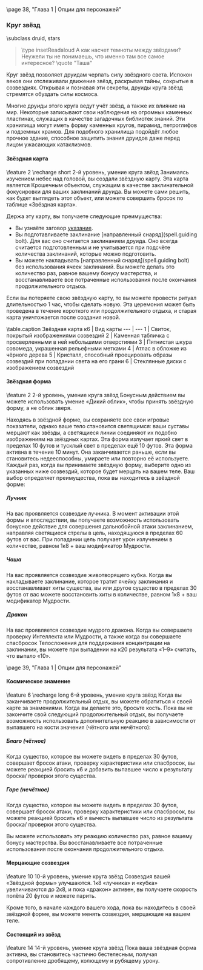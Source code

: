 \page 38, "Глава 1 | Опции для персонажей"
### Круг звёзд
\subclass druid, stars

> \type insetReadaloud
> А как насчет темноты между звёздами? Неужели ты не понимаешь, что именно там все самое интересное?
> \quote "Таша"

Круг звёзд позволяет друидам черпать силу звёздного света. Испокон веков они отслеживали движение звёзд, раскрывая тайны, сокрытые в созвездиях. Открывая и познавая эти секреты, друиды круга звёзд стремятся обуздать силы космоса.

Многие друиды этого круга ведут учёт звёзд, а также их влияние на мир. Некоторые записывают свои наблюдения на огромных каменных пластинах, служащих в качестве загадочных библиотек знаний. Эти хранилища могут иметь форму каменных кругов, пирамид, петроглифов и подземных храмов. Для подобного хранилища подойдёт любое прочное здание, способное защитить знания друидов даже перед лицом ужасающих катаклизмов.

#### Звёздная карта
\feature 2
\recharge short
2-й уровень, умение круга звёзд
Занимаясь изучением небес над головой, вы создали звёздную карту. Эта карта является Крошечным объектом, служащим в качестве заклинательной фокусировки для ваших заклинаний друида. Вы можете сами решить, как будет выглядеть этот объект, или можете совершить бросок по таблице «Звёздная карта».

Держа эту карту, вы получаете следующие преимущества:
- Вы узнаёте заговор [указание](spell.guidance).
- Вы подготавливаете заклинание [направленный снаряд](spell.guiding bolt). Для вас оно считается заклинанием друида. Оно всегда считается подготовленным и не учитывается при подсчёте количества заклинаний, которые можно подготовить.
- Вы можете накладывать [направленный снаряд](spell.guiding bolt) без использования ячеек заклинаний. Вы можете делать это количество раз, равное вашему бонусу мастерства, и восстанавливаете все потраченные использования после окончания продолжительного отдыха.

Если вы потеряете свою звёздную карту, то вы можете провести ритуал длительностью 1 час, чтобы сделать новую. Эта церемония может быть проведена в течение короткого или продолжительного отдыха, и старая карта уничтожается после создания новой.

\table.caption Звёздная карта 
к6 | Вид карты
--- | ---
1 | Свиток, покрытый изображениями созвездий
2 | Каменная табличка с просверленными в ней небольшими отверстиями
3 | Пятнистая шкура совомеда, украшенная рельефными метками
4 | Атлас в обложке из чёрного дерева
5 | Кристалл, способный проецировать образы созвездий при попадании света на его грани
6 | Стеклянные диски с изображением созвездий

#### Звёздная форма
\feature 2
2-й уровень, умение круга звёзд
Бонусным действием вы можете использовать умение «Дикий облик», чтобы принять звёздную форму, а не облик зверя.

Находясь в звёздной форме, вы сохраняете все свои игровые показатели, однако ваше тело становится светящимся: ваши суставы мерцают как звёзды, а светящиеся линии соединяют их подобно изображениям на звёздных картах. Эта форма излучает яркий свет в пределах 10 футов и тусклый свет в пределах ещё 10 футов. Эта форма активна в течение 10 минут. Она заканчивается раньше, если вы становитесь недееспособны, умираете или повторно её используете.
Каждый раз, когда вы принимаете звёздную форму, выберите одно из указанных ниже созвездий, которое будет мерцать на вашем теле. Ваш выбор определяет преимущества, пока вы находитесь в звёздной форме:

##### Лучник
На вас проявляется созвездие лучника. В момент активации этой формы и впоследствии, вы получаете возможность использовать бонусное действие для совершения дальнобойной атаки заклинанием, направляя светящиеся стрелы в цель, находящуюся в пределах 60 футов от вас. При попадании цель получает урон излучением в количестве, равном 1к8 + ваш модификатор Мудрости.

##### Чаша
На вас проявляется созвездие животворящего кубка. Когда вы накладываете заклинание, которое тратит ячейку заклинания и восстанавливает хиты существа, вы или другое существо в пределах 30 футов от вас можете восстановить хиты в количестве, равном 1к8 + ваш модификатор Мудрости.

##### Дракон
На вас проявляется созвездие мудрого дракона. Когда вы совершаете проверку Интеллекта или Мудрости, а также когда вы совершаете спасбросок Телосложения для поддержания концентрации на заклинании, вы можете при выпадении на к20 результата «1–9» считать, что выпало «10».

\page 39, "Глава 1 | Опции для персонажей"

#### Космическое знамение
\feature 6
\recharge long
6-й уровень, умение круга звёзд
Когда вы заканчиваете продолжительный отдых, вы можете обратиться к своей карте за знамениями. Когда вы делаете это, бросьте кость. Пока вы не закончите свой следующий продолжительный отдых, вы получаете возможность использовать дополнительную реакцию в зависимости от выпавшего на кости значения (чётного или нечётного):

##### Благо (чётное)
Когда существо, которое вы можете видеть в пределах 30 футов, совершает бросок атаки, проверку характеристики или спасбросок, вы можете реакцией бросить к6 и добавить выпавшее число к результату броска/ проверки этого существа.

##### Горе (нечётное)
Когда существо, которое вы можете видеть в пределах 30 футов, совершает бросок атаки, проверку характеристики или спасбросок, вы можете реакцией бросить к6 и вычесть выпавшее число из результата броска/ проверки этого существа.

Вы можете использовать эту реакцию количество раз, равное вашему бонусу мастерства. Вы восстанавливаете все потраченные использования после окончания продолжительного отдыха.

#### Мерцающие созвездия
\feature 10
10-й уровень, умение круга звёзд
Созвездия вашей «Звёздной формы» улучшаются. 1к8 «лучника» и «кубка» увеличиваются до 2к8, и пока «дракон» активен, вы получаете скорость полёта 20 футов и можете парить.

Кроме того, в начале каждого вашего хода, пока вы находитесь в своей звёздной форме, вы можете менять созвездия, мерцающие на вашем теле.

#### Состоящий из звёзд
\feature 14
14-й уровень, умение круга звёзд
Пока ваша звёздная форма активна, вы становитесь частично бестелесным, получая сопротивление дробящему, колющему и рубящему урону.
